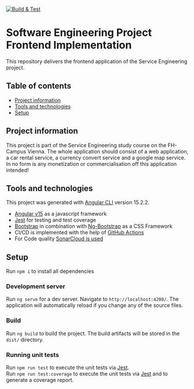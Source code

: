 [![Build & Test](https://github.com/SDE-Service-Engineering-Project/se_frontend/actions/workflows/build.yml/badge.svg)](https://github.com/SDE-Service-Engineering-Project/se_frontend/actions/workflows/build.yml)


# Software Engineering Project Frontend Implementation
This repository delivers the frontend application of the Service Engineering project.

## Table of contents

* [Project information](#project-information)
* [Tools and technologies](#tools-and-technologies)
* [Setup](#setup)

## Project information

This project is part of the Service Engineering study course on the FH-Campus Vienna. The whole application 
should consist of a web application, a car rental service, a currency convert service and a google map service.  
In no form is any monetization or commercialisation off this application intended!

## Tools and technologies
This project was generated with [Angular CLI](https://github.com/angular/angular-cli) version 15.2.2.
* [Angular v15](https://angular.io/) as a javascript framework
* [Jest](https://jestjs.io/)  for testing and test coverage
* [Bootstrap](https://getbootstrap.com/) in combination with [Ng-Bootstrap](https://ng-bootstrap.github.io/#/home) as a CSS Framework
* CI/CD is implemented with the help of [GitHub Actions](https://docs.github.com/en/actions)
* For Code quality [SonarCloud is used](https://www.sonarsource.com/products/sonarcloud/)

## Setup

Run `npm i` to install all dependencies

### Development server

Run `ng serve` for a dev server. Navigate to `http://localhost:4200/`. The application will automatically reload if you change any of the source files.


### Build

Run `ng build` to build the project. The build artifacts will be stored in the `dist/` directory.

### Running unit tests

Run `npm run test` to execute the unit tests via [Jest](https://jestjs.io/).  
Run `npm run test:coverage` to execute the unit tests via [Jest](https://jestjs.io/) and to generate a coverage report.



